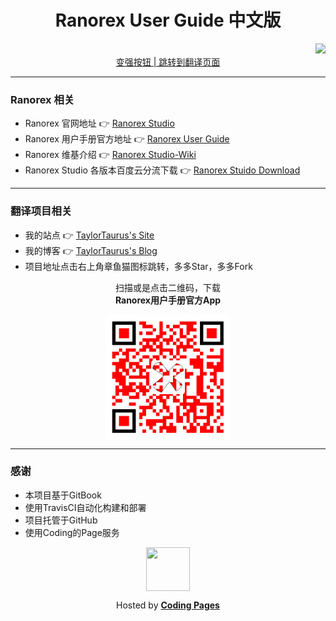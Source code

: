 # <div align="center"> Ranorex User Guide 中文版 </div>  

<div align="right">
    <a href="https://travis-ci.org/taylortaurus/Ranorex_UserGuide_zh_CN" target="_blank">
        <img src="https://travis-ci.org/taylortaurus/Ranorex_UserGuide_zh_CN.svg?branch=gitbook">
    </a>
</div>  
 
 <div style="text-align:center">
<a title="把这个链接拖到你的收藏夹栏，在查阅官方手册时，点击收藏夹上该链接，即可跳转到本站中对应的翻译页面" href='javascript:location.href = location.href.substring(0, location.href.lastIndexOf("/")).replace(/^http(s)?:\/\/(.*?)\/help\/(.*?)\//,"https://ranorex.xyz/")'>变强按钮 | 跳转到翻译页面</a>
</div>  

---  

### Ranorex 相关

- Ranorex 官网地址 👉 [Ranorex Studio][0]
- Ranorex 用户手册官方地址 👉 [Ranorex User Guide][2]
- Ranorex 维基介绍 👉 [Ranorex Studio-Wiki][1]
- Ranorex Studio 各版本百度云分流下载 👉 [Ranorex Stuido Download][5]

---

### 翻译项目相关

- 我的站点 👉 [TaylorTaurus's Site][3]
- 我的博客 👉 [TaylorTaurus's Blog][4]
- 项目地址点击右上角章鱼猫图标跳转，多多Star，多多Fork

<div align="center">
        <p>扫描或是点击二维码，下载 </br>
            <b>Ranorex用户手册官方App</b>
        </p>
        <a href="https://www.lanzous.com/b379196" target="_blank">
            <img align="center" width="200" height="200" src="./source/images/ranorex-user-guide-app-qrcode.png">
        </a>
    </a>
</div>

--- 



### 感谢

- 本项目基于GitBook
- 使用TravisCI自动化构建和部署
- 项目托管于GitHub
- 使用Coding的Page服务

<div align="center">
    <a title="Go to Ranorex.xyz" href="https://ranorex.xyz">
        <img align="center" width="70" height="70" src="https://dn-coding-net-production-static.qbox.me/static/f452324a7d42a04f5d11efe5497923cc.svg">
    </a>
    <p align="center">Hosted by <a href="https://pages.coding.me" style="font-weight: bold">Coding Pages</a></p>
</div>



[0]: https://www.ranorex.com/
[1]: https://en.wikipedia.org/wiki/ranorex-studio
[2]: https://www.ranorex.com/help/latest
[3]: https://taylortaurus.top/
[4]: https://blog.taylortaurus.top
[5]: https://blog.taylortaurus.top/ranorex/

